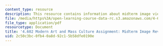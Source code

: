 ```yaml
---
content_type: resource
description: This resource contains information about midterm image view list.
file: /media/https%3A/open-learning-course-data-rc.s3.amazonaws.com/4-602-modern-art-and-mass-culture-spring-2012/2c50c3bc0fb40a8d92c15b58dfe0190e_MIT4_602S12_Midimgrviewlst.pdf
file_type: application/pdf
resourcetype: Document
title: '4.602 Modern Art and Mass Culture Assignment: Midterm Image Review List'
uid: 2c50c3bc-0fb4-0a8d-92c1-5b58dfe0190e
---
```


